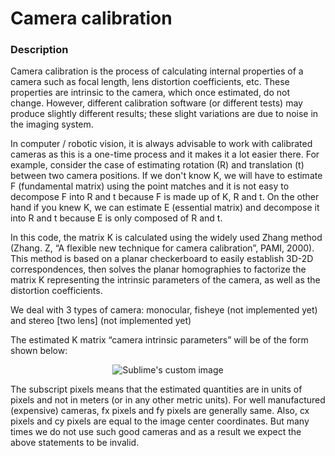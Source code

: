 # Camera calibration

### Description
Camera calibration is the process of calculating internal properties of a camera such as focal length, lens distortion coefficients, etc. These properties are intrinsic to the camera, which once estimated, do not change. However, different calibration software (or different tests) may produce slightly different results; these slight variations are due to noise in the imaging system.

In computer / robotic vision, it is always advisable to work with calibrated cameras as this is a one-time process and it makes it a lot easier there. For example, consider the case of estimating rotation (R) and translation (t) between two camera positions. If we don't know K, we will have to estimate F (fundamental matrix) using the point matches and it is not easy to decompose F into R and t because F is made up of K, R and t. On the other hand if you knew K, we can estimate E (essential matrix) and decompose it into R and t because E is only composed of R and t.

In this code, the matrix K is calculated using the widely used Zhang method (Zhang. Z, “A flexible new technique for camera calibration”, PAMI, 2000). This method is based on a planar checkerboard to easily establish 3D-2D correspondences, then solves the planar homographies to factorize the matrix K representing the intrinsic parameters of the camera, as well as the distortion coefficients.

We deal with 3 types of camera: monocular, fisheye (not implemented yet) and stereo [two lens] (not implemented yet)

The estimated K matrix “camera intrinsic parameters” will be of the form shown below:
<p align="center">
  <img src="https://i.ibb.co/RYJRLR8/K-matrix.png" alt="Sublime's custom image"/>
</p>

The subscript pixels means that the estimated quantities are in units of pixels and not in meters (or in any other metric units). For well manufactured (expensive) cameras, fx pixels and fy pixels are generally same. Also, cx pixels and cy pixels are equal to the image center coordinates. But many times we do not use such good cameras and as a result we expect the above statements to be invalid.